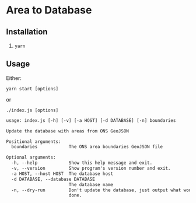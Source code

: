 # Area to Database

## Installation

1. `yarn`

## Usage

Either:

`yarn start [options]`

or

`./index.js [options]`

```txt
usage: index.js [-h] [-v] [-a HOST] [-d DATABASE] [-n] boundaries

Update the database with areas from ONS GeoJSON

Positional arguments:
  boundaries            The ONS area boundaries GeoJSON file

Optional arguments:
  -h, --help            Show this help message and exit.
  -v, --version         Show program's version number and exit.
  -a HOST, --host HOST  The database host
  -d DATABASE, --database DATABASE
                        The database name
  -n, --dry-run         Don't update the database, just output what would be
                        done.
```